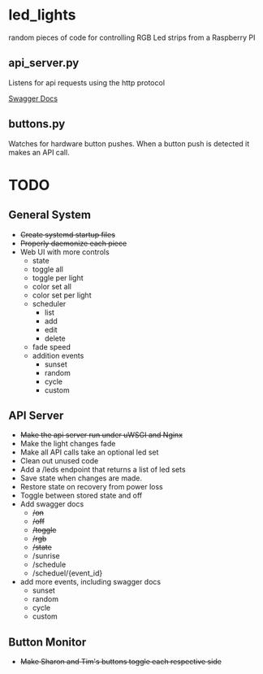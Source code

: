 # led_lights
random pieces of code for controlling RGB Led strips from a Raspberry PI

## api_server.py
Listens for api requests using the http protocol

[Swagger Docs](/docs)

## buttons.py
Watches for hardware button pushes. When a button push is detected it makes an API call.

# TODO
## General System
- ~~Create systemd startup files~~
- ~~Properly daemonize each piece~~
- Web UI with more controls
  - state
  - toggle all
  - toggle per light
  - color set all
  - color set per light
  - scheduler
    - list
    - add
    - edit
    - delete
  - fade speed
  - addition events
    - sunset
    - random
    - cycle
    - custom

## API Server
- ~~Make the api server run under uWSGI and Nginx~~
- Make the light changes fade
- Make all API calls take an optional led set
- Clean out unused code
- Add a /leds endpoint that returns a list of led sets
- Save state when changes are made.
- Restore state on recovery from power loss
- Toggle between stored state and off
- Add swagger docs
  - ~~/on~~
  - ~~/off~~
  - ~~/toggle~~
  - ~~/rgb~~
  - ~~/state~~
  - /sunrise
  - /schedule
  - /scheduel/{event_id}
- add more events, including swagger docs
  - sunset
  - random
  - cycle
  - custom

## Button Monitor
- ~~Make Sharon and Tim's buttons toggle each respective side~~
